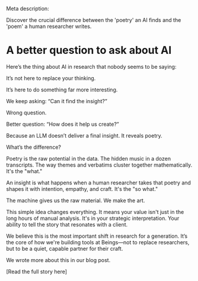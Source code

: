 Meta description:

Discover the crucial difference between the 'poetry' an AI finds and the 'poem' a human researcher writes\.

# <a id="_67oib6azl9n0"></a>A better question to ask about AI

Here’s the thing about AI in research that nobody seems to be saying:

It’s not here to replace your thinking\.

It’s here to do something far more interesting\.

We keep asking: “Can it find the insight?”

Wrong question\.

Better question: “How does it help us create?”

Because an LLM doesn’t deliver a final insight\. It reveals poetry\.

What’s the difference?

Poetry is the raw potential in the data\. The hidden music in a dozen transcripts\. The way themes and verbatims cluster together mathematically\. It's the "what\."

An insight is what happens when a human researcher takes that poetry and shapes it with intention, empathy, and craft\. It's the "so what\."

The machine gives us the raw material\. We make the art\.

This simple idea changes everything\. It means your value isn't just in the long hours of manual analysis\. It's in your strategic interpretation\. Your ability to tell the story that resonates with a client\.

We believe this is the most important shift in research for a generation\. It’s the core of how we're building tools at Beings—not to replace researchers, but to be a quiet, capable partner for their craft\.

We wrote more about this in our blog post\.

\[Read the full story here\]

